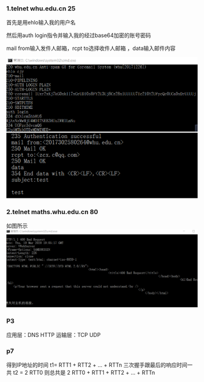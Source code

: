 ### 1.telnet whu.edu.cn 25

首先是用ehlo输入我的用户名

然后用auth login指令并输入我的经过base64加密的账号密码

mail from输入发件人邮箱，rcpt to选择收件人邮箱 ，data输入邮件内容

![Image text](https://github.com/20192021855-DCAN/HOMEWORK-3/blob/master/2017302580264/2.png)
![Image text](https://github.com/20192021855-DCAN/HOMEWORK-3/blob/master/2017302580264/1.png)


### 2.telnet maths.whu.edu.cn 80

如图所示
![Image text](https://github.com/20192021855-DCAN/HOMEWORK-3/blob/master/2017302580264/3.png)



### P3

应用层：DNS HTTP
运输层：TCP UDP

### p7

得到IP地址的时间 t1= RTT1 + RTT2 + … + RTTn
 三次握手跟最后的响应时间一共 t2 = 2 RTT0
则总共是 2 RTT0 + RTT1 + RTT2 + … + RTTn
